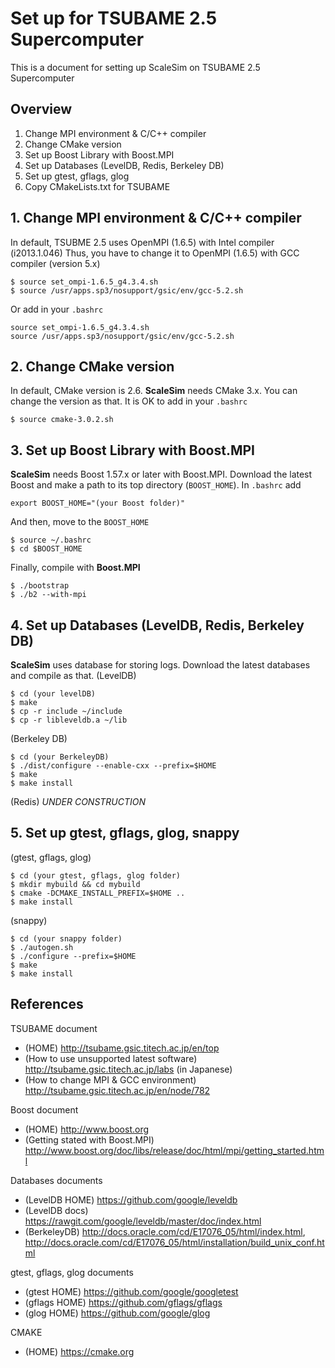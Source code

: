 # Set up for TSUBAME 2.5 Supercomputer
This is a document for setting up ScaleSim on TSUBAME 2.5 Supercomputer

## Overview
1. Change MPI environment & C/C++ compiler
2. Change CMake version
3. Set up Boost Library with Boost.MPI
4. Set up Databases (LevelDB, Redis, Berkeley DB)
5. Set up gtest, gflags, glog
6. Copy CMakeLists.txt for TSUBAME

## 1. Change MPI environment & C/C++ compiler
In default, TSUBME 2.5 uses OpenMPI (1.6.5) with Intel compiler (i2013.1.046)
Thus, you have to change it to OpenMPI (1.6.5) with GCC compiler (version 5.x)
```
$ source set_ompi-1.6.5_g4.3.4.sh
$ source /usr/apps.sp3/nosupport/gsic/env/gcc-5.2.sh
```
Or add in your `.bashrc`
```
source set_ompi-1.6.5_g4.3.4.sh
source /usr/apps.sp3/nosupport/gsic/env/gcc-5.2.sh
```

## 2. Change CMake version
In default, CMake version is 2.6. **ScaleSim** needs CMake 3.x.
You can change the version as that. It is OK to add in your `.bashrc`
```
$ source cmake-3.0.2.sh
```

## 3. Set up Boost Library with Boost.MPI
**ScaleSim** needs Boost 1.57.x or later with Boost.MPI.
Download the latest Boost and make a path to its top directory (`BOOST_HOME`).
In `.bashrc` add
```
export BOOST_HOME="(your Boost folder)"
```
And then, move to the `BOOST_HOME`
```
$ source ~/.bashrc
$ cd $BOOST_HOME
```
Finally, compile with **Boost.MPI**
```
$ ./bootstrap
$ ./b2 --with-mpi
```

## 4. Set up Databases (LevelDB, Redis, Berkeley DB)
**ScaleSim** uses database for storing logs.
Download the latest databases and compile as that.
(LevelDB)
```
$ cd (your levelDB)
$ make
$ cp -r include ~/include
$ cp -r libleveldb.a ~/lib
```
(Berkeley DB)
```
$ cd (your BerkeleyDB)
$ ./dist/configure --enable-cxx --prefix=$HOME
$ make
$ make install
```
(Redis)
_UNDER CONSTRUCTION_

## 5. Set up gtest, gflags, glog, snappy
(gtest, gflags, glog)
```
$ cd (your gtest, gflags, glog folder)
$ mkdir mybuild && cd mybuild
$ cmake -DCMAKE_INSTALL_PREFIX=$HOME ..
$ make install
```
(snappy)
```
$ cd (your snappy folder)
$ ./autogen.sh
$ ./configure --prefix=$HOME
$ make
$ make install
```

## References
TSUBAME document
- (HOME) http://tsubame.gsic.titech.ac.jp/en/top
- (How to use unsupported latest software) http://tsubame.gsic.titech.ac.jp/labs (in Japanese)
- (How to change MPI & GCC environment) http://tsubame.gsic.titech.ac.jp/en/node/782

Boost document
- (HOME) http://www.boost.org
- (Getting stated with Boost.MPI) http://www.boost.org/doc/libs/release/doc/html/mpi/getting_started.html

Databases documents
- (LevelDB HOME) https://github.com/google/leveldb
- (LevelDB docs) https://rawgit.com/google/leveldb/master/doc/index.html
- (BerkeleyDB) http://docs.oracle.com/cd/E17076_05/html/index.html, http://docs.oracle.com/cd/E17076_05/html/installation/build_unix_conf.html

gtest, gflags, glog documents
- (gtest HOME) https://github.com/google/googletest
- (gflags HOME) https://github.com/gflags/gflags
- (glog HOME) https://github.com/google/glog

CMAKE
- (HOME) https://cmake.org
